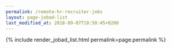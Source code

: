 ```yaml
---
permalink: /remote-hr-recruiter-jobs
layout: page-jobad-list
last_modified_at: 2018-09-07T18:50:45+0200
---
```

{% include render_jobad_list.html permalink=page.permalink %}
